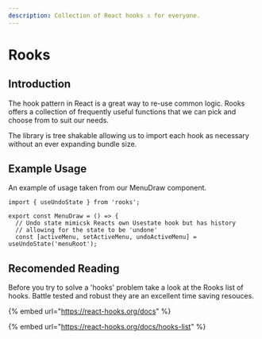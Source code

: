 ```yaml
---
description: Collection of React hooks ⚓ for everyone.
---
```


# Rooks

## Introduction

The hook pattern in React is a great way to re-use common logic. Rooks offers a collection of frequently useful functions that we can pick and choose from to suit our needs.

The library is tree shakable allowing us to import each hook as necessary without an ever expanding bundle size.

## Example Usage

An example of usage taken from our MenuDraw component.

```tsx
import { useUndoState } from 'rooks';

export const MenuDraw = () => {
  // Undo state mimicsk Reacts own Usestate hook but has history
  // allowing for the state to be 'undone'
  const [activeMenu, setActiveMenu, undoActiveMenu] = useUndoState('menuRoot');
```

## Recomended Reading

Before you try to solve a 'hooks' problem take a look at the Rooks list of hooks. Battle tested and robust they are an excellent time saving resouces.

{% embed url="https://react-hooks.org/docs" %}

{% embed url="https://react-hooks.org/docs/hooks-list" %}
